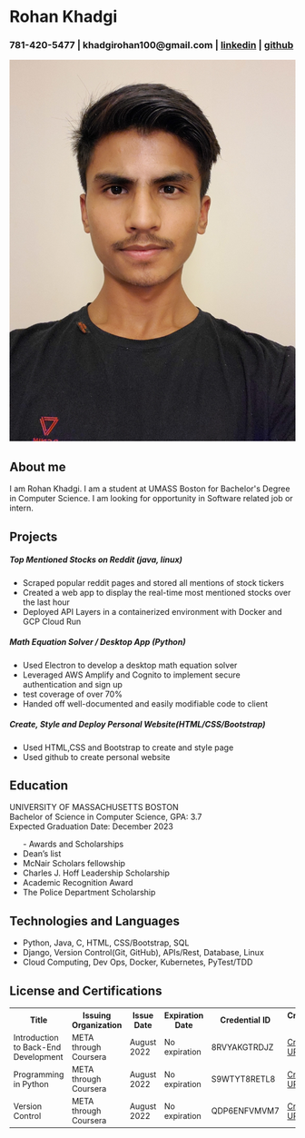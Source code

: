 <!DOCTYPE html>
<html lang="en">
    <head>
        <meta charset="utf-8">
        <meta name="viewport" content="width=device-width, initial-scale=1">
        <title>Rohan Khadgi</title>
        <link rel = "stylesheet" href="styles.css">
        <link rel = "stylesheet" href="https://cdn.jsdelivr.net/npm/bootstrap@5.2.0/dist/css/bootstrap.min.css">
    </head>
    <body class="body">
        <div class="container">
            <div class="row" id="info">
                <div class="col"><h1>Rohan Khadgi</h1></div>
                <div class="row">
                    <div class="col"><h3>781-420-5477 | khadgirohan100@gmail.com | <a href="https://www.linkedin.com/in/rohan-khadgi/" target="_blank" rel="noopener noreferrer"> linkedin</a> | <a href="https://github.com/rohankhadgi33" target="_blank" rel="noopener noreferrer">github</a> </h3></div>
                </div>
            </div>
            <div class="row">
                <div class="col"><img src = "photo.jpg" id = "photo"></div>
            </div>
            <div class="row">
                <div class="col"><h2>About me</h2><p>I am Rohan Khadgi. I am a student at UMASS Boston for Bachelor's Degree in Computer Science. I am looking for opportunity in Software related job or intern.</p></div>
            </div>
            <div class="row">
                <div class="col">
                    <h2>Projects</h2>
                    <h5>Top Mentioned Stocks on Reddit (java, linux)</h5>
                    <ul>
                        <li>Scraped popular reddit pages and stored all mentions of stock tickers</li>
                        <li>Created a web app to display the real-time most mentioned stocks over the last hour</li>
                        <li>Deployed API Layers in a containerized environment with Docker and GCP Cloud Run</li>
                    </ul>
                    <h5>Math Equation Solver / Desktop App (Python)</h5>
                    <ul>
                        <li>Used Electron to develop a desktop math equation solver</li>
                        <li>Leveraged AWS Amplify and Cognito to implement secure authentication and sign up</li>
                        <li>test coverage of over 70%</li>
                        <li>Handed off well-documented and easily modifiable code to client</li>
                    </ul>
                    <h5>Create, Style and Deploy Personal Website(HTML/CSS/Bootstrap)</h5>
                    <ul>
                        <li>Used HTML,CSS and Bootstrap to create and style page</li>
                        <li>Used github to create personal website</li>
                    </ul>
                </div>
            </div>
            <div class="row">
                <div class="col">
                    <h2>Education</h2>
                    <p>UNIVERSITY OF MASSACHUSETTS BOSTON<br>
                    Bachelor of Science in Computer Science, GPA: 3.7<br>
                    Expected Graduation Date: December 2023
                    </p>
                        <ul>- Awards and Scholarships
                            <li>Dean’s list</li>
                            <li>McNair Scholars fellowship</li>
                            <li>Charles J. Hoff Leadership Scholarship</li>
                            <li>Academic Recognition Award</li>
                            <li>The Police Department Scholarship</li>
                        </ul>
                </div>
            </div>
            <div class="row">
                <div class="col"><h2>Technologies and Languages</h2>
                    <ul>
                        <li>Python, Java, C, HTML, CSS/Bootstrap, SQL</li>
                        <li>Django, Version Control(Git, GitHub), APIs/Rest, Database, Linux </li>
                        <li>Cloud Computing, Dev Ops, Docker, Kubernetes, PyTest/TDD</li>
                    </ul>
                </div>
            </div>
            <div class="row">
                <div class="col"><h2>
                    License and Certifications
                    </h2>
                    <table>
                        <tr id="tr">
                            <th id="tr">Title</th>
                            <th id="tr">Issuing Organization</th>
                            <th id="tr">Issue Date</th>
                            <th id="tr">Expiration Date</th>
                            <th id="tr">Credential ID</th>
                            <th id="tr">Credential URL</th>
                        </tr>
                        <tr id="tr">
                            <td id="tr">Introduction to Back-End Development</td>
                            <td id="tr">META through Coursera</td>
                            <td id="tr">August 2022</td>
                            <td id="tr">No expiration</td>
                            <td id="tr">8RVYAKGTRDJZ</td>
                            <td id="tr"><a href="https://www.coursera.org/account/accomplishments/certificate/8RVYAKGTRDJZ" target="_blank" rel="noopener noreferrer">Credential URL</a></td>
                        </tr>
                        <tr>
                            <td id="tr">Programming in Python</td>
                            <td id="tr">META through Coursera</td>
                            <td id="tr">August 2022</td>
                            <td id="tr">No expiration</td>
                            <td id="tr">S9WTYT8RETL8</td>
                            <td id="tr"><a href="https://www.coursera.org/account/accomplishments/certificate/S9WTYT8RETL8" target="_blank" rel="noopener noreferrer">Credential URL</a></td>
                        </tr>
                        <tr>
                            <td id="tr">Version Control</td>
                            <td id="tr">META through Coursera</td>
                            <td id="tr">August 2022</td>
                            <td id="tr">No expiration</td>
                            <td id="tr">QDP6ENFVMVM7</td>
                            <td id="tr"><a href="https://www.coursera.org/account/accomplishments/certificate/QDP6ENFVMVM7" target="_blank" rel="noopener noreferrer">Credential URL</a></td>
                        </tr>
                    </div>
                </div>
            </div>            
    </body>
</html>
